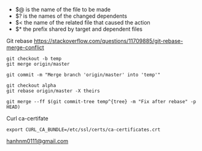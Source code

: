 - $@ is the name of the file to be made
- $? is the names of the changed dependents
- $< the name of the related file that caused the action
- $* the prefix shared by target and dependent files

Git rebase https://stackoverflow.com/questions/11709885/git-rebase-merge-conflict
```
git checkout -b temp
git merge origin/master
```
```
git commit -m "Merge branch 'origin/master' into 'temp'"
```
```
git checkout alpha
git rebase origin/master -X theirs
```
```
git merge --ff $(git commit-tree temp^{tree} -m "Fix after rebase" -p HEAD)
```

Curl ca-certifate
```
export CURL_CA_BUNDLE=/etc/ssl/certs/ca-certificates.crt
```

[hanhnm0111@gmail.com](mailto:hanhnm0111@gmail.com "mailto:hanhnm0111@gmail.com")
